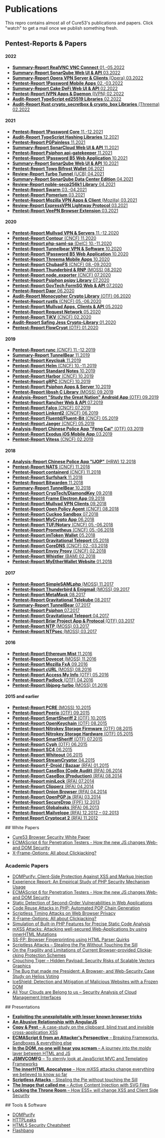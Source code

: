 Publications
============

This repro contains almost all of Cure53's publications and papers. 
Click "watch" to get a mail once we publish something fresh.

## Pentest-Reports & Papers

<h4 id="publications-2022">2022</h4>
                <ul>
                    <li><a href="summary-report_realvnc-connect.pdf"><strong>Summary-Report RealVNC VNC Connect</strong> 01.-05.2022</a>
                    <li><a href="summary-report_sonarqube-2022_1.pdf"><strong>Summary-Report SonarQube Web UI & API</strong> 03.2022</a>
                    <li><a href="summary-report_opera-vpn.pdf"><strong>Summary-Report Opera VPN Server & Clients</strong> (Opera) 03.2022</a></li>
                    <li><a href="pentest-report_1password-mobile.pdf"><strong>Pentest-Report 1Password Mobile Apps</strong> 02.-03.2022</a></li>
                    <li><a href="summary-report_cake-defi.pdf"><strong>Summary-Report Cake DeFi Web UI & API</strong> 02.2022</li>
                    <li><a href="pentest-report_IVPN_2022.pdf"><strong>Pentest-Report IVPN Apps & Daemon</strong> (IVPN) 02.2022</a></li>
                    <li><a href="pentest-report_ed25519.pdf"><strong>Audit-Report TypeScript ed25519 Libraries</strong> 02.2022</a></li>
                    <li><a href="pentest-report_rust-libs_2022.pdf"><strong>Audit-Report Rust crypto_secretbox & crypto_box Libraries</strong> (Threema) 02.2022</a></li>
                </ul>
                <h4 id="publications-2021">2021</h4>                
                <ul>
                    <li><a href="pentest-report_1password-core-2021.pdf"><strong>Pentest-Report 1Password Core</strong> 11.-12.2021</a></li>
                    <li><a href="pentest-report_hashing-libs.pdf"><strong>Audit-Report TypeScript Hashing Libraries</strong> 12.2021</a>
                    <li><a href="pentest-report_pgpainless.pdf"><strong>Pentest-Report PGPainless</strong> 11.2021</a>
                    <li><a href="summary-report_sonarcloud-2021.pdf"><strong>Summary-Report SonarCloud Web UI & API</strong> 11.2021</a>
                    <li><a href="pentest-report_psiphon_3.pdf"><strong>Pentest-Report Psiphon api-gatekeeper</strong> 11.2021</a>
                    <li><a href="pentest-report_1password-b5-2021.pdf"><strong>Pentest-Report 1Password B5 Web Application</strong> 10.2021</a></li>
                    <li><a href="summary-report_sonarqube-2021_2.pdf"><strong>Summary-Report SonarQube Web UI & API</strong> 10.2021</a>
                    <li><a href="pentest-report_bifrost-wallet.pdf"><strong>Pentest-Report Towo Bifrost Wallet</strong> 06.2021</a></li>
                    <li><a href="pentest-report_turbotunnel.pdf"><strong>Review-Report Turbo Tunnel</strong> (UCB) 04.2021</a></li>
                    <li><a href="summary-report_sonarqube-2021.pdf"><strong>Summary-Report SonarQube Data Center Edition</strong> 04.2021</a>
                    <li><a href="pentest-report_noble-lib.pdf"><strong>Review-Report noble-secp256k1 Library</strong> 04.2021</a></li>
                    <li><a href="pentest-report_swarm.pdf"><strong>Pentest-Report Swarm</strong> 03.-04.2021</a></li>
                    <li><a href="pentest-report_pomerium.pdf"><strong>Pentest-Report Pomerium</strong> 03.2021</a></li>
                    <li><a href="pentest-report_mozilla-vpn.pdf"><strong>Pentest-Report Mozilla VPN Apps & Client</strong> (Mozilla) 03.2021</a></li>
                    <li><a href="pentest-report_lightway.pdf"><strong>Review-Report ExpressVPN Lightway Protocol</strong> 03.2021</a></li>
                    <li><a href="pentest-report_veepn.pdf"><strong>Pentest-Report VeePN Browser Extension</strong> 03.2021</a></li>                    
                </ul>
                <h4 id="publications-2020">2020</h4>
                <ul>
                    <li><a href="pentest-report_mullvad_2021_v1.pdf"><strong>Pentest-Report Mullvad VPN & Servers</strong> 11.-12.2020</a></li>
                    <li><a href="pentest-report_contour.pdf"><strong>Pentest-Report Contour</strong> (CNCF) 11.2020</a></li>
                    <li><a href="pentest-report_php-saml-sp.pdf"><strong>Pentest-Report php-saml-sp</strong> (DeIC) 10.-11.2020</a></li>
                    <li><a href="pentest-report_tunnelbear_2020.pdf"><strong>Pentest-Report Tunnelbear VPN & Software</strong> 10.2020</a>                    
                    <li><a href="pentest-report_1password-b5.pdf"><strong>Pentest-Report 1Password B5 Web Application</strong> 10.2020</a></li>
                    <li><a href="pentest-report_threema.pdf"><strong>Pentest-Report Threema Mobile Apps</strong> 10.2020</a></li>
                    <li><a href="pentest-report_chubaofs.pdf"><strong>Pentest-Report ChubaoFS</strong> (CNCF) 08.-09.2020</a></li>
                    <li><a href="pentest-report_rnp.pdf"><strong>Pentest-Report Thunderbird & RNP</strong> (MOSS) 08.2020</a></li>
                    <li><a href="pentest-report_nodeexporter.pdf"><strong>Pentest-Report node_exporter</strong> (CNCF) 07.2020</a></li>
                    <li><a href="pentest-report_psipy.pdf"><strong>Pentest-Report Psiphon psipy Library</strong> 07.2020</a></li>
                    <li><a href="pentest-report_formsg.pdf"><strong>Pentest-Report GovTech FormSG Web & API</strong> 07.2020</a></li>
                    <li><a href="pentest-report_dapr.pdf"><strong>Pentest-Report Dapr</strong> 06.2020</a></li>
                	<li><a href="pentest-report_monocypher.pdf"><strong>Audit-Report Monocypher Crypto Library</strong> (OTF) 06.2020</a></li>
                    <li><a href="pentest-report_rustls.pdf"><strong>Pentest-Report rustls</strong> (CNCF) 05.-06.2020</a></li>
                    <li><a href="pentest-report_mullvad_2020_v2.pdf"><strong>Pentest-Report Mullvad Apps, Clients & API</strong> 05.2020</a></li>
                    <li><a href="pentest-report_request.pdf"><strong>Pentest-Report Request Network</strong> 05.2020</a></li>
                    <li><a href="pentest-report_tikv.pdf"><strong>Pentest-Report TiKV</strong> (CNCF) 02.2020</a></li>
		            <li><a href="pentest-report_safing-jess.pdf"><strong>Audit-Report Safing Jess Crypto-Library</strong> 01.2020</a></li>
                    <li><a href="pentest-report_flowcrypt.pdf"><strong>Pentest-Report FlowCrypt</strong> (OTF) 01.2020</a></li>
                </ul>
                <h4 id="publications-2019">2019</h4>
                <ul>
                    <li><a href="pentest-report_runc.pdf"><strong>Pentest-Report runc</strong> (CNCF) 11.-12.2019</a></li>
                    <li><a href="summary-report_tunnelbear_2019.pdf"><strong>Summary-Report TunnelBear</strong> 11.2019</a></li>
                    <li><a href="pentest-report_keycloak.pdf"><strong>Pentest-Report Keycloak</strong> 11.2019</a></li>
                    <li><a href="pentest-report_helm.pdf"><strong>Pentest-Report Helm</strong> (CNCF) 10.-11.2019</a></li>
                    <li><a href="pentest-report_standardnotes.pdf"><strong>Pentest-Report Standard Notes</strong> 10.2019</a></li>
                    <li><a href="pentest-report_harbor.pdf"><strong>Pentest-Report Harbor</strong> (CNCF) 10.2019</a></li>
                    <li><a href="pentest-report_grpc.pdf"><strong>Pentest-Report gRPC</strong> (CNCF) 10.2019</a></li>
                    <li><a href="pentest-report_psiphon_2.pdf"><strong>Pentest-Report Psiphon Apps & Server</strong> 10.2019</a></li>
		            <li><a href="pentest-report_libssh.pdf"><strong>Pentest-Report libssh C Library</strong> (MOSS) 09.2019</a></li>
		            <li><a href="analysis-report_sgn.pdf"><strong>Analysis-Report "Study the Great Nation" Android App</strong> (OTF) 09.2019</a></li>
                    <li><a href="pentest-report_rancher.pdf"><strong>Pentest-Report Rancher Web & API</strong> 07.2019</a></li>
                    <li><a href="pentest-report_falco.pdf"><strong>Pentest-Report Falco</strong> (CNCF) 07.2019</a></li>
                    <li><a href="pentest-report_linkerd2.pdf"><strong>Pentest-Report Linkerd2</strong> (CNCF) 06.2019</a></li>
                    <li><a href="pentest-report_fluent.pdf"><strong>Pentest-Report Fluentd/Fluent-Bit</strong> (CNCF) 05.2019</a></li>
                    <li><a href="pentest-report_jaeger.pdf"><strong>Pentest-Report Jaeger</strong> (CNCF) 05.2019</a></li>
                    <li><a href="analysis-report_fng.pdf"><strong>Analysis-Report Chinese Police App "Feng Cai"</strong> (OTF) 03.2019</a></li>
                    <li><a href="pentest-report_exodus.pdf"><strong>Pentest-Report Exodus iOS Mobile App</strong> 03.2019</a></li>
                    <li><a href="pentest-report_vitess.pdf"><strong>Pentest-Report Vitess</strong> (CNCF) 02.2019</a></li>
                </ul>
                <h4 id="publications-2018">2018</h4>
                <ul>
                    <li><a href="analysis-report_ijop.pdf"><strong>Analysis-Report Chinese Police App "IJOP"</strong> (HRW) 12.2018</a></li>
                    <li><a href="pentest-report_nats.pdf"><strong>Pentest-Report NATS</strong> (CNCF) 11.2018</a></li>
                    <li><a href="pentest-report_containerd.pdf"><strong>Pentest-Report containerd</strong> (CNCF) 11.2018</a></li>
		            <li><a href="pentest-report_surfshark.pdf"><strong>Pentest-Report Surfshark</strong> 11.2018</a></li>
                    <li><a href="pentest-report_bitwarden.pdf"><strong>Pentest-Report Bitwarden</strong> 11.2018</a></li>
                    <li><a href="summary-report_tunnelbear_2018.pdf"><strong>Summary-Report TunnelBear</strong> 10.2018</a></li>
		            <li><a href="pentest-report_cryptech.pdf"><strong>Pentest-Report CrypTech/DiamondKey</strong> 09.2018</a></li>
                    <li><a href="pentest-report_frame.pdf"><strong>Pentest-Report Frame Electron App</strong> 09.2018</a></li>
                    <li><a href="pentest-report_mullvad_v2.pdf"><strong>Pentest-Report Mullvad VPN Clients</strong> 09.2018</a></li>
                    <li><a href="pentest-report_opa.pdf"><strong>Pentest-Report Open Policy Agent</strong> (CNCF) 08.2018</a></li>
                    <li><a href="pentest-report_cuckoo.pdf"><strong>Pentest-Report Cuckoo Sandbox</strong> 07.2018</a></li>
                    <li><a href="pentest-report_mycrypto.pdf"><strong>Pentest-Report MyCrypto App</strong> 06.2018</a></li>
                    <li><a href="pentest-report_tuf.pdf"><strong>Pentest-Report TUF/Notary</strong> (CNCF) 05.-06.2018</a></li>
                    <li><a href="pentest-report_prometheus.pdf"><strong>Pentest-Report Prometheus</strong> (CNCF) 05.-06.2018</a></li>
                    <li><a href="pentest-report_imtoken.pdf"><strong>Pentest-Report imToken Wallet</strong> 05.2018</a></li>
                    <li><a href="pentest-report_teleport_2.pdf"><strong>Pentest-Report Gravitational Teleport</strong> 05.2018</a></li>
        	        <li><a href="pentest-report_coredns.pdf"><strong>Pentest-Report CoreDNS</strong> (CNCF) 02.-03.2018</a></li>
		            <li><a href="pentest-report_envoy.pdf"><strong>Pentest-Report Envoy Proxy</strong> (CNCF) 02.2018</a></li>
		            <li><a href="pentest-report_whistler.pdf"><strong>Pentest-Report Whistler</strong> (BAM) 02.2018</a></li>
                    <li><a href="pentest-report_mew.pdf"><strong>Pentest-Report MyEtherWallet Website</strong> 01.2018</a></li>
                </ul>
                <h4 id="publications-2017">2017</h4>
                <ul>
	                <li><a href="pentest-report_simplesamlphp.pdf"><strong>Pentest-Report SimpleSAMLphp</strong> (MOSS) 11.2017</a></li>
	                <li><a href="pentest-report_thunderbird-enigmail.pdf"><strong>Pentest-Report Thunderbird & Enigmail</strong> (MOSS) 09.2017</a></li>
               	    <li><a href="pentest-report_metamask.pdf"><strong>Pentest-Report MetaMask</strong> 08.2017</a></li>
    	            <li><a href="pentest-report_telekube.pdf"><strong>Pentest-Report Gravitational Telekube</strong> 08.2017</a></li>
                    <li><a href="summary-report_tunnelbear.pdf"><strong>Summary-Report TunnelBear</strong> 07.2017</a></li>
	                <li><a href="pentest-report_psiphon.pdf"><strong>Pentest-Report Psiphon</strong> 07.2017</a></li>
    	    	    <li><a href="pentest-report_teleport.pdf"><strong>Pentest-Report Gravitational Teleport</strong> 04.2017</a></li>
	                <li><a href="pentest-report_briar.pdf"><strong>Pentest-Report Briar Project App & Protocol</strong> (OTF) 03.2017</a></li>
                    <li><a href="pentest-report_ntp.pdf"><strong>Pentest-Report NTP</strong> (MOSS) 03.2017</a></li>
                    <li><a href="pentest-report_ntpsec.pdf"><strong>Pentest-Report NTPsec</strong> (MOSS) 03.2017</a></li>
                </ul>
                <h4 id="publications-2016">2016</h4>
                <ul>
                    <li><a href="pentest-report_mist.pdf"><strong>Pentest-Report Ethereum Mist</strong> 11.2016</a></li>
                    <li><a href="pentest-report_dovecot.pdf"><strong>Pentest-Report Dovecot</strong> (MOSS) 11.2016</a></li>
	                <li><a href="pentest-report_fxa.pdf"><strong>Pentest-Report Mozilla FxA</strong> 09.2016</a></li>
                    <li><a href="pentest-report_curl.pdf"><strong>Pentest-Report cURL</strong> (MOSS) 08.2016</a></li>
                    <li><a href="pentest-report_accessmyinfo.pdf"><strong>Pentest-Report Access My Info</strong> (OTF) 05.2016</a></li>
                    <li><a href="pentest-report_padlock.pdf"><strong>Pentest-Report Padlock</strong> (OTF) 04.2016</a></li>
                    <li><a href="pentest-report_libjpeg-turbo.pdf"><strong>Pentest-Report libjpeg-turbo</strong> (MOSS) 01.2016</a></li>
                </ul>
                <h4 id="publications-2015">2015 and earlier</h4>
                <ul>
                    <li><a href="pentest-report_pcre.pdf"><strong>Pentest-Report PCRE</strong> (MOSS) 10.2015</a></li>
                    <li><a href="pentest-report_peerio.pdf"><strong>Pentest-Report Peerio</strong> (OTF) 09.2015</a></li>
                    <li><a href="pentest-report_smartsheriff-2.pdf"><strong>Pentest-Report SmartSheriff 2</strong> (OTF) 10.2015</a></li>
                    <li><a href="pentest-report_openkeychain.pdf" target="_blank"><strong>Pentest-Report OpenKeychain</strong> (OTF) 08.2015</a></li>
                    <li><a href="pentest-report_nitrokey.pdf" target="_blank"><strong>Pentest-Report Nitrokey Storage Firmware</strong> (OTF) 08.2015</a></li>
                    <li><a href="pentest-report_nitrokey-hardware.pdf" target="_blank"><strong>Pentest-Report Nitrokey Storage Hardware</strong> (OTF) 05.2015</a></li>
                    <li><a href="pentest-report_smartsheriff.pdf" target="_blank"><strong>Pentest-Report SmartSheriff</strong> (OTF) 07.2015</a></li>
                    <li><a href="pentest-report_cyph.pdf" target="_blank"><strong>Pentest-Report Cyph</strong> (OTF) 06.2015</a></li>
                    <li><a href="pentest-report_SC4.pdf" target="_blank"><strong>Pentest-Report SC4</strong> 06.2015</a></li>
                    <li><a href="pentest-report_whiteout.pdf" target="_blank"><strong>Pentest-Report Whiteout</strong> 06.2015</a></li>
		            <li><a href="pentest-report_streamcryptor.pdf" target="_blank"><strong>Pentest-Report StreamCryptor</strong> 04.2015</a></li>
                    <li><a href="pentest-report_fdroid.pdf" target="_blank"><strong>Pentest-Report F-Droid / Bazaar</strong> (RFA) 01.2015</a></li>
		            <li><a href="pentest-report_casebox-1.pdf" target="_blank"><strong>Pentest-Report CaseBox (Code Audit)</strong> (RFA) 06.2014</a></li>
	                <li><a href="pentest-report_casebox-2.pdf" target="_blank"><strong>Pentest-Report CaseBox (Production)</strong> (RFA) 08.2014</a></li>
                    <li><a href="pentest-report_minilock.pdf" target="_blank"><strong>Pentest-Report miniLock</strong> (RFA) 07.2014</a></li>
                    <li><a href="pentest-report_clipperz.pdf" target="_blank"><strong>Pentest-Report Clipperz</strong> (RFA) 04.2014</a></li>
                    <li><a href="pentest-report_onion-browser.pdf" target="_blank"><strong>Pentest-Report Onion Browser</strong> (RFA) 04.2014</a></li>
                    <li><a href="pentest-report_openpgpjs.pdf" target="_blank"><strong>Pentest-Report OpenPGP.js</strong> (RFA) 03.2014</a></li>
                    <li><a href="pentest-report_securedrop.pdf" target="_blank"><strong>Pentest-Report SecureDrop</strong> (FPF) 12.2013</a></li>
                    <li><a href="pentest-report_globaleaks.pdf" target="_blank"><strong>Pentest-Report Globaleaks</strong> (RFA) 06.2013</a></li>
                    <li><a href="pentest-report_mailvelope.pdf" target="_blank"><strong>Pentest-Report Mailvelope</strong> (RFA) 12.2012 – 02.2013</a></li>
                    <li><a href="https://pentestreports.com/reports/Cure53/pentest-report_Cryptocat-2.pdf" target="_blank"><strong>Pentest Report Cryptocat 2</strong>  (RFA) 11.2012</a></li>
                </ul>  
## White Papers
                <ul>
                    <li><a href="https://github.com/cure53/browser-sec-whitepaper" target="_blank">Cure53 Browser Security White Paper</a></li>
		            <li><a href="es6-for-penetration-testers.pdf" target="_blank">ECMAScript 6 for Penetration Testers - How the new JS changes Web- and DOM Security</a></li>
		            <li><a href="xfo-clickjacking.pdf" target="_blank">X-Frame-Options: All about Clickjacking?</a></li>
                </ul>              
                <h3>Academic Papers</h3>
                <ul>
		            <li><a href="https://link.springer.com/chapter/10.1007/978-3-319-66399-9_7" target="_blank">DOMPurify: Client-Side Protection Against XSS and Markup Injection</a></li>
                    <li><a href="http://syssec.rub.de/media/emma/veroeffentlichungen/2015/05/27/sanitization_issta15.pdf" target="_blank">Ex­pe­ri­ence Re­port: An Em­pi­ri­cal Study of PHP Se­cu­ri­ty Me­cha­nism Usage</a></li>
		            <li><a href="es6-for-penetration-testers.pdf" target="_blank">ECMAScript 6 for Penetration Testers - How the new JS changes Web- and DOM Security</a></li>
		            <li><a href="http://syssec.rub.de/media/emma/veroeffentlichungen/2014/07/29/secondOrder-Usenix14.pdf" target="_blank">Static Detection of Second-Order Vulnerabilities in Web Applications</a></li>
		            <li><a href="http://syssec.rub.de/media/emma/veroeffentlichungen/2014/09/10/POPChainGeneration-CCS14.pdf" target="_blank">Code Reuse Attacks in PHP: Automated POP Chain Generation</a></li>
                    <li><a href="http://www.nds.rub.de/media/nds/veroeffentlichungen/2014/07/09/DSN_paper.pdf" target="_blank">Script­less Ti­ming At­tacks on Web Brow­ser Pri­va­cy</a></li>
                    <li><a href="xfo-clickjacking.pdf" target="_blank">X-Frame-Options: All about Clickjacking?</a></li>
                    <li><a href="http://www.syssec.rub.de/media/emma/veroeffentlichungen/2014/01/21/rips-NDSS14.pdf" target="_blank">Simulation of Built-in PHP Features for Precise Static Code Analysis</a></li>
                    <li><a href="fp170.pdf" target="_blank">mXSS Attacks: Attacking well-secured Web-Applications by using innerHTML Mutations</a></li>
                    <li><a href="http://www.nds.rub.de/research/publications/SS-FP-Heiderich/" target="_blank">SS-FP: Browser Finger­printing using HTML Parser Quirks </a></li>
                    <li><a href="http://www.nds.rub.de/research/publications/scriptless-attacks/" target="_blank">Scriptless Attacks – Stealing the Pie Without Touching the Sill </a></li>
                    <li><a href="http://www.nds.rub.de/research/publications/clickjacking/" target="_blank">On the Fragility and Limitations of Current Browser-provided Cli­ck­ja­cking Pro­tec­tion Sche­mes</a></li>
                    <li><a href="http://www.nds.rub.de/research/publications/SVG-security-risks/" target="_blank">Crouching Tiger – Hidden Payload: Security Risks of Scalable Vectors Graphics </a></li>
                    <li><a href="http://www.nds.rub.de/research/publications/SecurityCaseStudyHeliosVoting/" target="_blank">The Bug that made me President: A Browser- and Web-Security Case Study on Helios Voting</a></li>
                    <li><a href="http://www.nds.rub.de/research/publications/iceshield-detection-and-mitigation-malicious-sites/" target="_blank">Ice­Shield: Detection and Miti­ga­ti­on of Malicious Websites with a Frozen DOM </a></li>
                    <li><a href="http://www.nds.rub.de/research/publications/amazon-hacking/" target="_blank">All Your Clouds are Be­long to us – Se­cu­ri­ty Ana­ly­sis of Cloud Management Inter­faces </a></li>
                </ul>
## Presentations
                <ul>
		            <li><a href="https://speakerdeck.com/filedescriptor/exploiting-the-unexploitable-with-lesser-known-browser-tricks" target="_blank"><strong>Exploiting the unexploitable with lesser known browser tricks</strong></a></li>
		            <li><a href="https://www.slideshare.net/x00mario/an-abusive-relationship-with-angularjs" target="_blank"><strong>An Abusive Relationship with AngularJS</strong></a></li>
		            <li><a href="http://www.slideshare.net/x00mario/copypest" target="_blank"><strong>Copy &amp; Pest</strong> – A case-study on the clipboard, blind trust and invisible cross-application XSS</a></li>
		            <li><a href="http://www.slideshare.net/x00mario/es6-en" target="_blank"><strong>ECMAScript 6 from an Attacker's Perspective</strong> – Breaking Frameworks, Sandboxes & everything else</a></li>
		            <li><a href="http://www.slideshare.net/x00mario/in-the-dom-no-one-will-hear-you-scream" target="_blank"><strong>In the DOM, no one will hear you scream</strong> – A journey into the moldy layer between HTML and JS</a></li>
                    <li><a href="http://www.slideshare.net/x00mario/jsmvcomfg-to-sternly-look-at-javascript-mvc-and-templating-frameworks" target="_blank"><strong>JSMVCOMFG</strong> – To sternly look at JavaScript MVC and Templating Frameworks</a></li>
                    <li><a href="http://www.slideshare.net/x00mario/the-innerhtml-apocalypse" target="_blank"><strong>The innerHTML Apocalypse</strong> – How mXSS attacks change everything we believed to know so far</a></li>
                    <li><a href="http://www.slideshare.net/x00mario/stealing-the-pie" target="_blank"><strong>Scriptless Attacks</strong> – Stealing the Pie without touching the Sill</a></li>
                    <li><a href="http://www.slideshare.net/x00mario/the-image-that-called-me" target="_blank"><strong>The Image that called me</strong> – Active Content Injection with SVG Files</a></li>
                    <li><a href="http://www.slideshare.net/x00mario/locking-the-throneroom-20" target="_blank"><strong>Locking the Throne Room</strong> – How ES5+ will change XSS and Client Side Security</a></li>
                </ul>
## Tools & Software
                <ul>
                    <li><a href="https://github.com/cure53/DOMPurify" target="_blank">DOMPurify</a></li>
                    <li><a href="https://github.com/cure53/HTTPLeaks" target="_blank">HTTPLeaks</a></li>
                    <li><a href="https://github.com/cure53/H5SC" target="_blank">HTML5 Security Cheatsheet</a></li>
                    <li><a href="https://github.com/cure53/flashbang" target="_blank">Flashbang</a></li>
                </ul>
